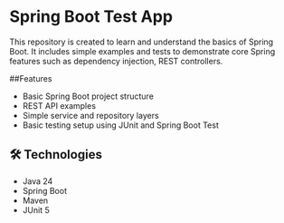# Spring Boot Test App

This repository is created to learn and understand the basics of Spring Boot. It includes simple examples and tests to demonstrate core Spring features such as dependency injection, REST controllers.

##Features

- Basic Spring Boot project structure
- REST API examples
- Simple service and repository layers
- Basic testing setup using JUnit and Spring Boot Test

## 🛠️ Technologies

- Java 24
- Spring Boot
- Maven
- JUnit 5
